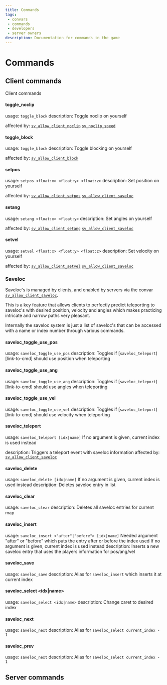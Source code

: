 ```yaml
---
title: Commands
tags: 
 - convars
 - commands
 - developers
 - server owners
description: Documentation for commands in the game
---
```


# Commands

## Client commands

Client commands

#### toggle_noclip

usage: `toggle_block`
description: Toggle noclip on yourself

affected by:
    [`sv_allow_client_noclip`](link-to-convar)
    [`sv_noclip_speed`](link-to-convar) 

#### toggle_block

usage: `toggle_block`
description: Toggle blocking on yourself

affected by:
    [`sv_allow_client_block`](link-to-convar)

#### setpos

usage: `setpos <float:x> <float:y> <float:z>`
description: Set position on yourself

affected by:
    [`sv_allow_client_setpos`](link-to-convar)
    [`sv_allow_client_saveloc`](link-to-convar)

#### setang

usage: `setang <float:x> <float:y>`
description: Set angles on yourself

affected by:
    [`sv_allow_client_setang`](link-to-convar)
    [`sv_allow_client_saveloc`](link-to-convar)

#### setvel

usage: `setvel <float:x> <float:y> <float:z>`
description: Set velocity on yourself

affected by:
    [`sv_allow_client_setvel`](link-to-convar)
    [`sv_allow_client_saveloc`](link-to-convar)

### Saveloc

Saveloc's is managed by clients, and enabled by servers via the convar [`sv_allow_client_saveloc`](link-to-convar).

This is a key feature that allows clients to perfectly predict teleporting to saveloc's with desired position, velocity and angles which makes practicing intricate and narrow paths very pleasant.

Internally the saveloc system is just a list of saveloc's that can be accessed with a name or index number through various commands.

#### saveloc_toggle_use_pos

usage: `saveloc_toggle_use_pos`
description: Toggles if [`saveloc_teleport`)[link-to-cmd] should use position when teleporting

#### saveloc_toggle_use_ang

usage: `saveloc_toggle_use_ang`
description: Toggles if [`saveloc_teleport`)[link-to-cmd] should use angles when teleporting

#### saveloc_toggle_use_vel

usage: `saveloc_toggle_use_vel`
description: Toggles if [`saveloc_teleport`)[link-to-cmd] should use velocity when teleporting

#### saveloc_teleport

usage: `saveloc_teleport [idx|name]`
    If no argument is given, current index is used instead

description: Triggers a teleport event with saveloc information
affected by: [`sv_allow_client_saveloc`](link-to-convar)

#### saveloc_delete

usage: `saveloc_delete [idx|name]`
    If no argument is given, current index is used instead
description: Deletes saveloc entry in list

#### saveloc_clear

usage: `saveloc_clear`
description: Deletes all saveloc entries for current map

#### saveloc_insert

usage: `saveloc_insert <"after"|"before"> [idx|name]`
    Needed argument "after" or "before" which puts the entry after or before the index used
    If no argument is given, current index is used instead
description: Inserts a new saveloc entry that uses the players information for pos/ang/vel

#### saveloc_save

usage: `saveloc_save`
description: Alias for `saveloc_insert` which inserts it at current index

#### saveloc_select <idx|name>

usage: `saveloc_select <idx|name>`
description: Change caret to desired index

#### saveloc_next

usage: `saveloc_next`
description: Alias for `saveloc_select current_index - 1`

#### saveloc_prev

usage: `saveloc_next`
description: Alias for `saveloc_select current_index - 1`

## Server commands
